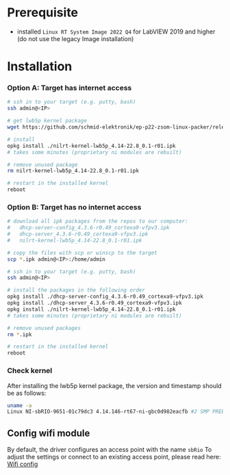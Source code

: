 # Prerequisite

- installed `Linux RT System Image 2022 Q4` for LabVIEW 2019 and higher (do not use the legacy Image installation)

# Installation
### Option A: Target has internet access
```bash
# ssh in to your target (e.g. putty, bash)
ssh admin@<IP>

# get lwb5p kernel package
wget https://github.com/schmid-elektronik/ep-p22-zsom-linux-packer/releases/download/lwb5p%2F22.8-0.1/nilrt-kernel-lwb5p_4.14-22.8_0.1-r01.ipk

# install 
opkg install ./nilrt-kernel-lwb5p_4.14-22.8_0.1-r01.ipk
# takes some minutes (proprietary ni modules are rebuilt)

# remove unused package
rm nilrt-kernel-lwb5p_4.14-22.8_0.1-r01.ipk

# restart in the installed kernel
reboot
```
### Option B: Target has no internet access
```bash
# download all ipk packages from the repos to our computer:
#   dhcp-server-config_4.3.6-r0.49_cortexa9-vfpv3.ipk
#   dhcp-server_4.3.6-r0.49_cortexa9-vfpv3.ipk
#   nilrt-kernel-lwb5p_4.14-22.8_0.1-r01.ipk

# copy the files with scp or winscp to the target
scp *.ipk admin@<IP>:/home/admin

# ssh in to your target (e.g. putty, bash)
ssh admin@<IP>

# install the packages in the following order
opkg install ./dhcp-server-config_4.3.6-r0.49_cortexa9-vfpv3.ipk
opkg install ./dhcp-server_4.3.6-r0.49_cortexa9-vfpv3.ipk
opkg install ./nilrt-kernel-lwb5p_4.14-22.8_0.1-r01.ipk
# takes some minutes (proprietary ni modules are rebuilt)

# remove unused packages
rm *.ipk

# restart in the installed kernel
reboot
```

### Check kernel
After installing the lwb5p kernel package, the version and timestamp should be as follows:
```bash
uname -a
Linux NI-sbRIO-9651-01c79dc3 4.14.146-rt67-ni-gbc0d982eacfb #2 SMP PREEMPT RT Mon Jun 10 12:39:32 CEST 2024 armv7l GNU/Linux
```


## Config wifi module
By default, the driver configures an access point with the name `sbRio` To adjust the settings or connect to an existing access point, please read here: [Wifi config](./configuration.md)



